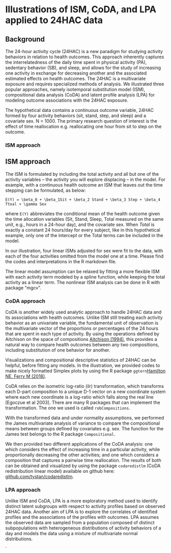 # Illustrations of ISM, CoDA, and LPA applied to 24HAC data

## Background

The 24-hour activity cycle (24HAC) is a new paradigm for studying activity behaviors in relation to health outcomes. This approach inherently captures the interrelatedness of the daily time spent in physical activity (PA), sedentary behavior (SB), and sleep, and allows for the study of increasing one activity in exchange for decreasing another and the associated estimated effects on health outcomes. The 24HAC is a multivariate exposure and requires specialized methods of analysis. We illustrated three popular approaches, namely isotemporal substitution model (ISM), compositional data analysis (CoDA) and latent profile analysis (LPA) for modeling outcome associations with the 24HAC exposure.

The hypothetical data contains a continuous outcome variable, 24HAC formed by four activity behaviors (sit, stand, step, and sleep) and a covariate sex. N = 1000. The primary research question of interest is the effect of time reallocation e.g. reallocating one hour from sit to step on the outcome.

### ISM approach

## ISM approach

The ISM is formulated by including the total activity and all but one of the activity variables – the activity you will explore displacing – in the model.  For example, with a continuous health outcome an ISM that leaves out the time stepping can be formulated, as below:

`E(Y) = \beta_0 + \beta_1Sit + \beta_2 Stand + \beta_3 Step + \beta_4 Ttoal + \gamma Sex`

where `E(Y)` abbreviates the conditional mean of the health outcome given the time allocation variables (Sit, Stand, Sleep, Total measured on the same unit, e.g., hours in a 24-hour day), and the covariate sex. When *Total* is exactly a constant 24 hours/day for every subject, like in this hypothetical example, only one of the intercept or the Total terms can be included in the model.

In our illustration, four linear ISMs adjusted for sex were fit to the data, with each of the four activities omitted from the model one at a time. Please find the codes and interpretations in the R markdown file.

The linear model assumption can be relaxed by fitting a more flexible ISM with each activity term modeled by a spline function, while keeping the total activity as a linear term. The nonlinear ISM analysis can be done in R with package “mgcv”.

### CoDA approach

CoDA is another widely used analytic approach to handle 24HAC data and its associations with health outcomes. Unlike ISM still treating each activity behavior as an univariate variable, the fundamental unit of observation is the multivariate vector of the proportions or percentages of the 24 hours that are spent in each type of activity. By using the operations defined by Aitchison on the space of compositions [Aitchison (1994)](https://www.jstor.org/stable/4355794), this provides a natural way to compare health outcomes between any two compositions, including substitution of one behavior for another.

Visualizations and compositional descriptive statistics of 24HAC can be helpful, before fitting any models. In the illustration, we provided codes to make nicely formatted Simplex plots by using the R package `ggtern`[Hamilton NE, Ferry M (2018)](https://www.jstatsoft.org/article/view/v087c03).

CoDA relies on the isometric log-ratio (ilr) transformation, which transforms each D-part composition to a unique D-1 vector on a new coordinate system where each new coordinate is a log-ratio which falls along the real line [Egoczue et al 2003]. There are many R packages that can implement the transformation. The one we used is called `robCompositions`.

With the transformed data and under normality assumptions, we performed the James multivariate analysis of variance to compare the compositional means between groups defined by covariates e.g. sex. The function for the James test belongs to the R package `Compositional`.

We then provided two different applications of the CoDA analysis: one which considers the effect of increasing time in a particular activity, while proportionally decreasing the other activities; and one which considers a composition that captures a pairwise time reallocation. The results of both can be obtained and visualized by using the package `codaredistlm` (CoDA redistribution linear model) available on github here: [github.com/tystan/codaredistlm](https://github.com/tystan/codaredistlm).

### LPA approach

Unlike ISM and CoDA, LPA is a more exploratory method used to identify distinct latent subgroups with respect to activity profiles based on observed 24HAC data. Another aim of LPA is to explore the correlates of identified profiles and the associations of the profiles with outcomes. LPA assumes the observed data are sampled from a population composed of distinct subpopulations with heterogeneous distributions of activity behaviors of a day and models the data using a mixture of multivariate normal distributions.




`






